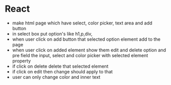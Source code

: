 # React
- make html page which have select, color picker, text area and add button 
- in select box put option's like h1,p,div, 
- when user click on add button that selected option element add to the page 
- when user click on added element show them edit and delete option and pre field the input, select and color picker with selected element property 
- if click on delete delete that selected element  
- if click on edit then change should apply to that
- user can only change color and inner text
